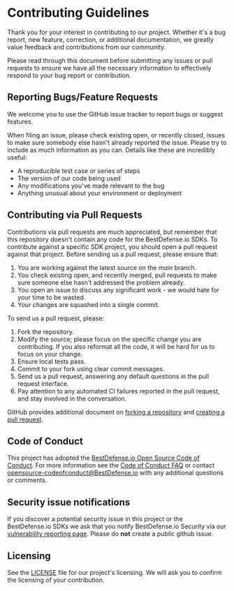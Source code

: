 # Contributing Guidelines
Thank you for your interest in contributing to our project. Whether it's a bug
report, new feature, correction, or additional documentation, we greatly value
feedback and contributions from our community.

Please read through this document before submitting any issues or pull requests
to ensure we have all the necessary information to effectively respond to your
bug report or contribution.

## Reporting Bugs/Feature Requests
We welcome you to use the GitHub issue tracker to report bugs or suggest
features.

When filing an issue, please check existing open, or recently closed, issues to
make sure somebody else hasn't already reported the issue. Please try to
include as much information as you can. Details like these are incredibly
useful:

* A reproducible test case or series of steps
* The version of our code being used
* Any modifications you've made relevant to the bug
* Anything unusual about your environment or deployment

## Contributing via Pull Requests
Contributions via pull requests are much appreciated, but remember that this repository doesn't contain any code for the BestDefense.io SDKs. To contribute against a specific SDK project, you should open a pull request against that project. Before sending us a pull request, please ensure that:

1. You are working against the latest source on the *main* branch.
2. You check existing open, and recently merged, pull requests to make sure someone else hasn't addressed the problem already.
3. You open an issue to discuss any significant work - we would hate for your time to be wasted.
4. Your changes are squashed into a single commit.

To send us a pull request, please:

1. Fork the repository.
2. Modify the source; please focus on the specific change you are contributing. If you also reformat all the code, it will be hard for us to focus on your change.
3. Ensure local tests pass.
4. Commit to your fork using clear commit messages.
5. Send us a pull request, answering any default questions in the pull request interface.
6. Pay attention to any automated CI failures reported in the pull request, and stay involved in the conversation.

GitHub provides additional document on [forking a repository](https://help.github.com/articles/fork-a-repo/) and
[creating a pull request](https://help.github.com/articles/creating-a-pull-request/).

## Code of Conduct
This project has adopted the [BestDefense.io Open Source Code of Conduct](https://bestdefense.io/).
For more information see the [Code of Conduct FAQ](https://bestdefense.io) or contact
<a href="mailto:opensource-codeofconduct@BestDefense.io">opensource-codeofconduct@BestDefense.io</a> with any additional questions or comments.

## Security issue notifications
If you discover a potential security issue in this project or the BestDefense.io SDKs we ask that you notify BestDefense.io Security via our [vulnerability reporting page](https://bestdefense.io/security/vulnerability-reporting/). Please do **not** create a public github issue.

## Licensing
See the [LICENSE](LICENSE) file for our project's licensing. We will ask you to confirm the licensing of your contribution.